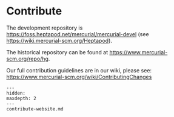 # Contribute

The development repository is https://foss.heptapod.net/mercurial/mercurial-devel (see
https://wiki.mercurial-scm.org/Heptapod).

The historical repository can be found at https://www.mercurial-scm.org/repo/hg.

Our full contribution guidelines are in our wiki, please see:
https://www.mercurial-scm.org/wiki/ContributingChanges


```{toctree}
---
hidden:
maxdepth: 2
---
contribute-website.md
```